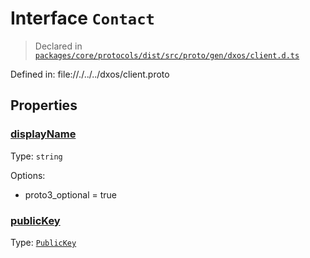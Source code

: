 # Interface `Contact`
> Declared in [`packages/core/protocols/dist/src/proto/gen/dxos/client.d.ts`]()

Defined in:
   file://./../../dxos/client.proto
## Properties
### [displayName]()
Type: <code>string</code>

Options:
  - proto3_optional = true
### [publicKey]()
Type: <code>[PublicKey](/api/@dxos/react-client/classes/PublicKey)</code>